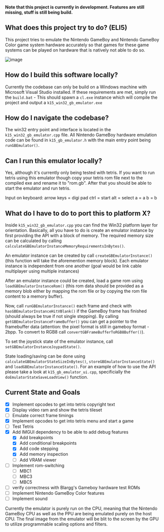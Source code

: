 **Note that this project is currently in development. Features are still missing, stuff is still being build.**

## What does this project try to do? (ELI5)
This project tries to emulate the Nintendo GameBoy and Nintendo GameBoy Color game system hardware accurately so that games for these game systems can be played on hardware
that is natively not able to do so.

![image](https://user-images.githubusercontent.com/7531672/118055437-68cb2500-b388-11eb-81a7-e7fa4ba3dee8.png)

## How do I build this software locally?

Currently the codebase can only be build on a Windows machine with Microsoft Visual Studio installed.
If these requirements are met, simply run the `build.bat` - This should spawn a `cl.exe` instance which will compile
the project and output a `k15_win32_gb_emulator.exe`

## How do I navigate the codebase?

The win32 entry point and interface is located in the `k15_win32_gb_emulator.cpp` file.
All Nintendo GameBoy hardware emulation code can be found in `k15_gb_emulator.h` with the main entry point being `runGBEmulator()`.

## Can I run this emulator locally?

Yes, although it's currently only being tested with tetris. If you want to run tetris using this emulator though copy your tetris rom file
next to the compiled exe and rename it to "rom.gb". After that you should be able to start the emulator and run tetris.

Input on keyboard:
arrow keys  =     digi pad
ctrl        =     start
alt         =     select
a           =     a
b           =     b

## What do I have to do to port this to platform X?

Inside `k15_win32_gb_emulator.cpp` you can find the Win32 platform layer for orientation.
Basically, all you have to do is create an emulator instance by first providing the API with a block of memory.
The required memory size can be calculated by calling `calculateGBEmulatorInstanceMemoryRequirementsInBytes()`.

An emulator instance can be created by call `createGBEmulatorInstance()` (this function will take the aforemention memory block).
Each emulator instance is independent from one another (goal would be link cable multiplayer using multiple instances)

After an emulator instance could be created, load a game rom using `loadGBEmulatorInstanceRom()` (this rom data should be provided as a memory blob
either by mapping the rom file or by copying the rom file content to a memory buffer).

Now, call `runGBEmulatorInstance()` each frame and check with `hasGBEmulatorInstanceHitVBlank()` if the GameBoy frame has finished (should always be true if not single stepping). By calling `getGBEmulatorInstanceFrameBuffer()` you can get a pointer to the framebuffer data (attention: the pixel format is still in gameboy format - 2bpp. To convert to RGB8 call `convertGBFrameBufferToRGB8Buffer()`).

To set the joystick state of the emulator instance, call `setGBEmulatorInstanceJoypadState()`. 

State loading/saving can be done using `calculateGBEmulatorStateSizeInBytes()`, `storeGBEmulatorInstanceState()` and `loadGBEmulatorInstanceState()`.
For an example of how to use the API please take a look at `k15_gb_emulator_ui.cpp`, specificially the `doEmulatorStateSaveLoadView()` function.

## Current State and Goals

- [x] Implement opcodes to get into tetris copyright text
- [x] Display video ram and show the tetris tileset
- [ ] Emulate correct frame timings
- [x] Implement opcodes to get into tetris menu and start a game
- [ ] Test Tetris
- [x] Add IMGUI dependency to be able to add debug features
  - [x] Add breakpoints
  - [x] Add conditional breakpoints
  - [x] Add code stepping
  - [x] Add memory inspection
  - [ ] Add VRAM viewer
- [ ] Implement rom-switching
  - [ ] MBC1
  - [ ] MBC3
  - [ ] MBC5
- [ ] verify correctness with Blargg's Gameboy hardware test ROMs
- [ ] Implement Nintendo GameBoy Color features
- [ ] Implement sound

Currently the emulator is purely run on the CPU, meaning that the Nintendo GameBoy CPU as well as the PPU are being emulated purely on the host CPU.
The final image from the emulator will be blit to the screen by the GPU to utilize programmable scaling options and filters.
